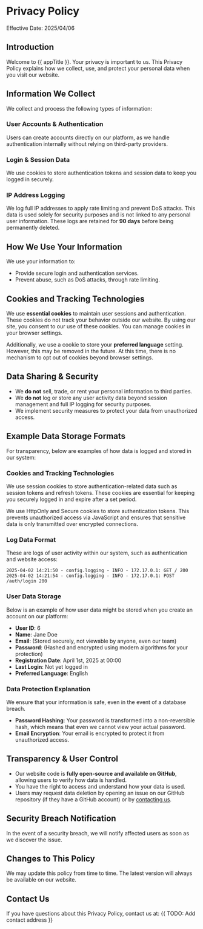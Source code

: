 # Privacy Policy

Effective Date: 2025/04/06

## Introduction

Welcome to {{ appTitle }}. Your privacy is important to us. This Privacy Policy explains how we collect, use, and protect your personal data when you visit our website.

## Information We Collect

We collect and process the following types of information:

### User Accounts & Authentication

Users can create accounts directly on our platform, as we handle authentication internally without relying on third-party providers.

### Login & Session Data

We use cookies to store authentication tokens and session data to keep you logged in securely.

### IP Address Logging

We log full IP addresses to apply rate limiting and prevent DoS attacks. This data is used solely for security purposes and is not linked to any personal user information. These logs are retained for **90 days** before being permanently deleted.

## How We Use Your Information

We use your information to:

- Provide secure login and authentication services.
- Prevent abuse, such as DoS attacks, through rate limiting.

## Cookies and Tracking Technologies

We use **essential cookies** to maintain user sessions and authentication. These cookies do not track your behavior outside our website. By using our site, you consent to our use of these cookies. You can manage cookies in your browser settings.

Additionally, we use a cookie to store your **preferred language** setting. However, this may be removed in the future. At this time, there is no mechanism to opt out of cookies beyond browser settings.

## Data Sharing & Security

- We **do not** sell, trade, or rent your personal information to third parties.
- We **do not** log or store any user activity data beyond session management and full IP logging for security purposes.
- We implement security measures to protect your data from unauthorized access.

## Example Data Storage Formats

For transparency, below are examples of how data is logged and stored in our system:

### Cookies and Tracking Technologies

We use session cookies to store authentication-related data such as session tokens and refresh tokens. These cookies are essential for keeping you securely logged in and expire after a set period.

We use HttpOnly and Secure cookies to store authentication tokens. This prevents unauthorized access via JavaScript and ensures that sensitive data is only transmitted over encrypted connections.

### Log Data Format

These are logs of user activity within our system, such as authentication and website access:

```
2025-04-02 14:21:50 - config.logging - INFO - 172.17.0.1: GET / 200
2025-04-02 14:21:54 - config.logging - INFO - 172.17.0.1: POST /auth/login 200
```

### User Data Storage

Below is an example of how user data might be stored when you create an account on our platform:

- **User ID**: 6
- **Name**: Jane Doe
- **Email**: (Stored securely, not viewable by anyone, even our team)
- **Password**: (Hashed and encrypted using modern algorithms for your protection)
- **Registration Date**: April 1st, 2025 at 00:00
- **Last Login**: Not yet logged in
- **Preferred Language**: English

### Data Protection Explanation

We ensure that your information is safe, even in the event of a database breach.

- **Password Hashing**: Your password is transformed into a non-reversible hash, which means that even we cannot view your actual password.
- **Email Encryption**: Your email is encrypted to protect it from unauthorized access.

## Transparency & User Control

- Our website code is **fully open-source and available on GitHub**, allowing users to verify how data is handled.
- You have the right to access and understand how your data is used.
- Users may request data deletion by opening an issue on our GitHub repository (if they have a GitHub account) or by [contacting us](#contact-us).

## Security Breach Notification

In the event of a security breach, we will notify affected users as soon as we discover the issue.

## Changes to This Policy

We may update this policy from time to time. The latest version will always be available on our website.

## Contact Us

If you have questions about this Privacy Policy, contact us at:
{{ TODO: Add contact address }}
